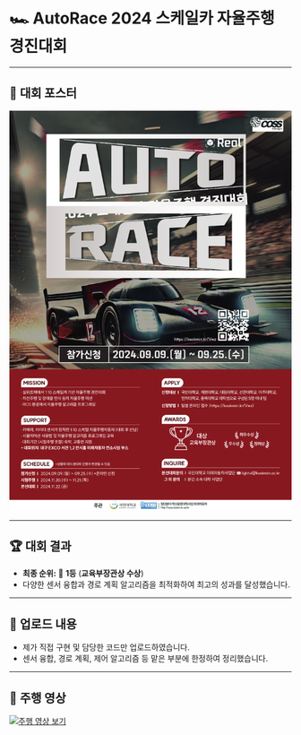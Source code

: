 # 🏎️ AutoRace 2024 스케일카 자율주행 경진대회

---

## 📄 대회 포스터
![대회 포스터](images/poster-1.png)

---

## 🏆 대회 결과
- **최종 순위:** 🥇 **1등** (**교육부장관상 수상**)  
- 다양한 센서 융합과 경로 계획 알고리즘을 최적화하여 최고의 성과를 달성했습니다.

---

## 🔧 업로드 내용
- 제가 직접 구현 및 담당한 코드만 업로드하였습니다.
- 센서 융합, 경로 계획, 제어 알고리즘 등 맡은 부분에 한정하여 정리했습니다.

---

## 🎥 주행 영상
[![주행 영상 보기](https://img.shields.io/badge/YouTube-주행영상-red?logo=youtube&style=for-the-badge)](https://youtu.be/3mfZ_-TlBcc)
